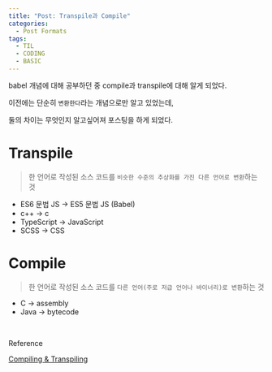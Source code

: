 ```yaml
---
title: "Post: Transpile과 Compile"
categories:
  - Post Formats
tags:
  - TIL
  - CODING
  - BASIC
---
```


babel 개념에 대해 공부하던 중 compile과 transpile에 대해 알게 되었다.

이전에는 단순히 `변환한다`라는 개념으로만 알고 있었는데,

둘의 차이는 무엇인지 알고싶어져 포스팅을 하게 되었다.

# Transpile

> 한 언어로 작성된 소스 코드를 `비슷한 수준의 추상화를 가진 다른 언어로 변환`하는 것

- ES6 문법 JS -> ES5 문법 JS (Babel)
- c++ -> c
- TypeScript -> JavaScript
- SCSS -> CSS

# Compile

> 한 언어로 작성된 소스 코드를 `다른 언어(주로 저급 언어나 바이너리)로 변환`하는 것

- C -> assembly
- Java -> bytecode


<br>

Reference

[Compiling & Transpiling](https://www.freecodecamp.org/news/what-is-type-erasure-in-typescript/)

